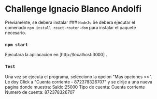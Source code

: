 # Challenge Ignacio Blanco Andolfi

Previamente, se debera instalar ### `NodeJs` 
Se debera ejecutar el comenado `npm install react-router-dom` para instalar el paquete necesario.

### `npm start`

Ejecutara la apliacacion en [http://localhost:3000] .

### `Test`

Una vez se ejecuta el programa, selecciono la opcion "Mas opciones >>".  Le doy Click a "Cuenta corriente - 872378326707" y se dirije a una nueva pagina donde muestra:
    Saldo:25000
    Tipo de cuenta: Cuenta corriente
    Numero de cuenta: 872378326707


